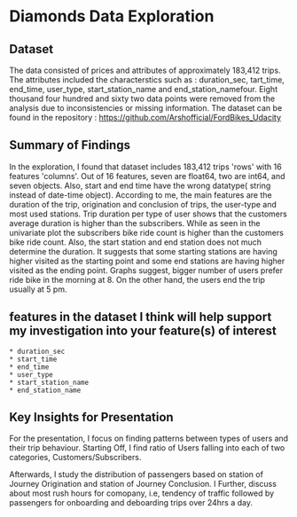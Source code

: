 # Diamonds Data Exploration

## Dataset

The data consisted of prices and attributes of approximately 183,412 trips. The attributes included the characterstics such as : duration_sec, tart_time, end_time, user_type, start_station_name and end_station_namefour. Eight thousand four hundred and sixty two data points were removed from the analysis due to inconsistencies or missing information.
The dataset can be found in the repository : https://github.com/Arshofficial/FordBikes_Udacity

## Summary of Findings

In the exploration, I found that dataset includes 183,412 trips 'rows' with 16 features 'columns'. Out of 16 features, seven are float64, two are int64, and seven objects. Also, start and end time have the wrong datatype( string instead of date-time object).
According to me, the main features are the duration of the trip, origination and conclusion of trips, the user-type and most used stations.
Trip duration per type of user shows that the customers average duration is higher than the subscribers. While as seen in the univariate plot the subscribers bike ride count is higher than the customers bike ride count. Also, the start station and end station does not much determine the duration. It suggests that some starting stations are having higher visited as the starting point and some end stations are having higher visited as the ending point.
Graphs suggest, bigger number of users prefer ride bike in the morning at 8. On the other hand, the users end the trip usually at 5 pm.
 
## features in the dataset I think will help support my investigation into your feature(s) of interest

    * duration_sec
    * start_time
    * end_time
    * user_type
    * start_station_name
    * end_station_name


## Key Insights for Presentation

For the presentation, I focus on finding patterns between types of users and their trip behaviour. 
Starting Off, I find ratio of Users falling into each of two categories, Customers/Subscribers. 

Afterwards, I study the distribution of passengers based on station of Journey Origination and station of Journey Conclusion.
I Further, discuss about most rush hours for comopany, i.e, tendency of traffic followed by passengers for onboarding and deboarding trips over 24hrs a day.